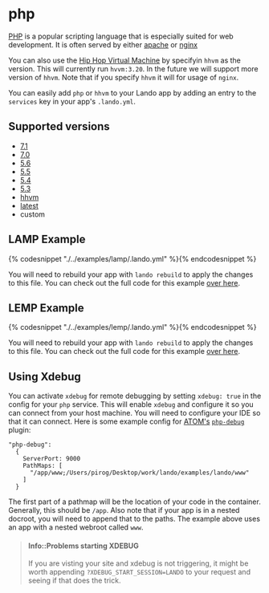 php
===

[PHP](http://php.net/) is a popular scripting language that is especially suited for web development. It is often served by either [apache](./apache.md) or [nginx](./nginx.md)

You can also use the [Hip Hop Virtual Machine](http://hhvm.com/) by specifyin `hhvm` as the version. This will currently run `hvvm:3.20`. In the future we will support more version of `hhvm`. Note that if you specify `hhvm` it will for usage of `nginx`.

You can easily add `php` or `hhvm` to your Lando app by adding an entry to the `services` key in your app's `.lando.yml`.

Supported versions
------------------

*   [7.1](https://hub.docker.com/r/kalabox/php)
*   [7.0](https://hub.docker.com/r/kalabox/php)
*   [5.6](https://hub.docker.com/r/kalabox/php)
*   [5.5](https://hub.docker.com/r/kalabox/php)
*   [5.4](https://hub.docker.com/r/kalabox/php)
*   [5.3](https://hub.docker.com/r/kalabox/php)
*   [hhvm](https://hub.docker.com/r/baptistedonaux/hhvm)
*   [latest](https://hub.docker.com/r/kalabox/php)
*   custom

LAMP Example
------------

{% codesnippet "./../examples/lamp/.lando.yml" %}{% endcodesnippet %}

You will need to rebuild your app with `lando rebuild` to apply the changes to this file. You can check out the full code for this example [over here](https://github.com/kalabox/lando/tree/master/examples/lamp).

LEMP Example
------------

{% codesnippet "./../examples/lemp/.lando.yml" %}{% endcodesnippet %}

You will need to rebuild your app with `lando rebuild` to apply the changes to this file. You can check out the full code for this example [over here](https://github.com/kalabox/lando/tree/master/examples/lemp).

Using Xdebug
------------

You can activate `xdebug` for remote debugging by setting `xdebug: true` in the config for your `php` service. This will enable `xdebug` and configure it so you can connect from your host machine. You will need to configure your IDE so that it can connect. Here is some example config for [ATOM's](https://atom.io/) [`php-debug`](https://github.com/gwomacks/php-debug) plugin:

```
"php-debug":
  {
    ServerPort: 9000
    PathMaps: [
      "/app/www;/Users/pirog/Desktop/work/lando/examples/lando/www"
    ]
  }
```

The first part of a pathmap will be the location of your code in the container. Generally, this should be `/app`. Also note that if your app is in a nested docroot, you will need to append that to the paths. The example above uses an app with a nested webroot called `www`.

> #### Info::Problems starting XDEBUG
>
> If you are visting your site and xdebug is not triggering, it might be worth appending `?XDEBUG_START_SESSION=LANDO` to your request and seeing if that does the trick.
